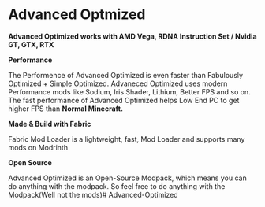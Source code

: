 # Advanced Optmized


**Advanced Optimized works with AMD Vega, RDNA Instruction Set / Nvidia GT, GTX, RTX**

**Performance**

The Performence of Advanced Optimized is even faster than Fabulously Optimized + Simple Optimized. Advaneced Optimized uses modern Performance mods like Sodium, Iris Shader, Lithium, Better FPS and so on. The fast performance of Advanced Optimized helps Low End PC to get higher FPS than **Normal Minecraft.**

**Made & Build with Fabric**

Fabric Mod Loader is a lightweight, fast, Mod Loader and supports many mods on Modrinth 

**Open Source**

Advanced Optimized is an Open-Source Modpack, which means you can do anything with the modpack. So feel free to do anything with the Modpack(Well not the mods)# Advanced-Optimized
